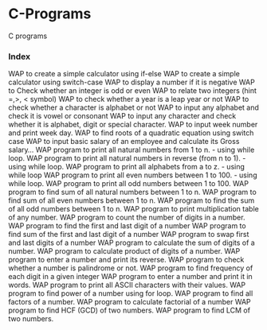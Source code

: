 # C-Programs
C programs
### Index
WAP to create a simple calculator using if-else
WAP to create a simple calculator using switch-case
WAP to display a number if it is negative
WAP to Check whether an integer is odd or even
WAP to relate two integers (hint =,>, < symbol)
WAP to check whether a year is a leap year or not
WAP to check whether a character is alphabet or not
WAP to input any alphabet and check it is vowel or consonant
WAP to input any character and check whether it is alphabet, digit or special character.
WAP to input week number and print week day.
WAP to find roots of a quadratic equation using switch case
WAP to input basic salary of an employee and calculate its Gross salary…
WAP program to print all natural numbers from 1 to n. - using while loop.
WAP program to print all natural numbers in reverse (from n to 1). - using while loop.
WAP program to print all alphabets from a to z. - using while loop 
WAP program to print all even numbers between 1 to 100. - using while loop.
WAP program to print all odd numbers between 1 to 100.
WAP program to find sum of all natural numbers between 1 to n. 
WAP program to find sum of all even numbers between 1 to n. 
WAP program to find the sum of all odd numbers between 1 to n. 
WAP program to print multiplication table of any number. 
WAP program to count the number of digits in a number.
WAP program to find the first and last digit of a number
WAP program to find sum of the first and last digit of a number
WAP program to swap first and last digits of a number
WAP program to calculate the sum of digits of a number. 
WAP program to calculate product of digits of a number. 
WAP program to enter a number and print its reverse. 
WAP program to check whether a number is palindrome or not.
WAP program to find frequency of each digit in a given integer
WAP program to enter a number and print it in words.
WAP program to print all ASCII characters with their values. 
WAP program to find power of a number using for loop. 
WAP program to find all factors of a number.
WAP program to calculate factorial of a number 
WAP program to find HCF (GCD) of two numbers. 
WAP program to find LCM of two numbers. 
